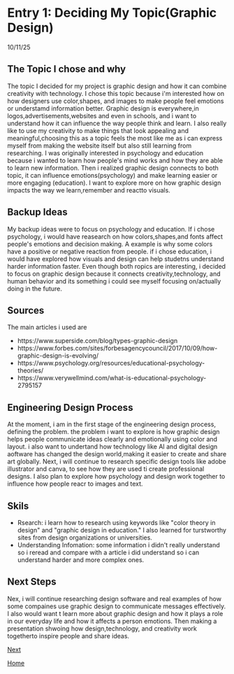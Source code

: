# Entry 1: Deciding My Topic(Graphic Design) 
 10/11/25

## The Topic I chose and why 
The topic I decided for my project is graphic design and how it can combine creativity with technology. I chose this topic because i'm interested how on how designers use color,shapes, and images to make people feel emotions or understamd information better. Graphic design is everywhere,in logos,advertisements,websites and even in schools, and i want to understand how it can influence the way people think and learn. I also really like to use my creativity to make things that look appealing and meaningful,choosing this as a topic feels the most like me as i can express myself from making the website itself but also still learning from researching. I was originally interested in psychology and education because i wanted to learn how people's mind works and how they are able to learn new information. Then i realized graphic design connects to both topic, it can influence emotions(psychology) and make learning easier or more engaging (education). I want to explore more on how graphic design impacts the way we learn,remember and reactto visuals. 

## Backup Ideas
My backup ideas were to focus on psychology and education. If i chose psychology, i would have reasearch on how colors,shapes,and fonts affect people's emotions and decision making. A example is why some colors have a positive or negative reaction from people. if i chose education, i would have explored how visuals and design can help studetns understand harder information faster. Even though both ropics are interesting, i decided to focus on graphic design because it connects creativity,technology, and human behavior and its something i could see myself focusing on/actually doing in the future.

## Sources 
The main articles i used are 
<ul>
  <li>https://www.superside.com/blog/types-graphic-design</li>
  <li>https://www.forbes.com/sites/forbesagencycouncil/2017/10/09/how-graphic-design-is-evolving/</li>
  <li>https://www.psychology.org/resources/educational-psychology-theories/</li>
  <li>https://www.verywellmind.com/what-is-educational-psychology-2795157</li>
</ul>

## Engineering Design Process 
At the moment, i am in the first stage of the engineering design process, defining the problem.
the problem i want to explore is how graphic design helps people communicate ideas clearly and emotionally using color and layout. i also want to undertand how technology like AI and digital design aoftware has changed the design world,making it easier to create and share art globally. Next, i will continue to research specific design tools like adobe illustrator and canva, to see how they are used ti create professional designs. I also plan to explore how psychology and design work together to influence how people reacr to images and text.

## Skils
<ul>
 <li> Rsearch: i learn how to research using keywords like "color theory in design" and "graphic design in education." I also learned for turstworthy sites from design organizations or universities.</li>
 <li> Understanding Infomation: some information i didn't really understand so i reread and compare with a article i did understand so i can understand harder and more complex ones. </li>
</ul>

## Next Steps
Nex, i will continue researching design software and real examples of how some compaines use graphic design to communicate messages effectively. I also would want t learn more about graphic design and how it plays a role in our everyday life and how it affects a person emotions. Then making a presentation shwoing how design,technology, and creativity work togetherto inspire people and share ideas.


[Next](entry02.md)

[Home](../README.md)
